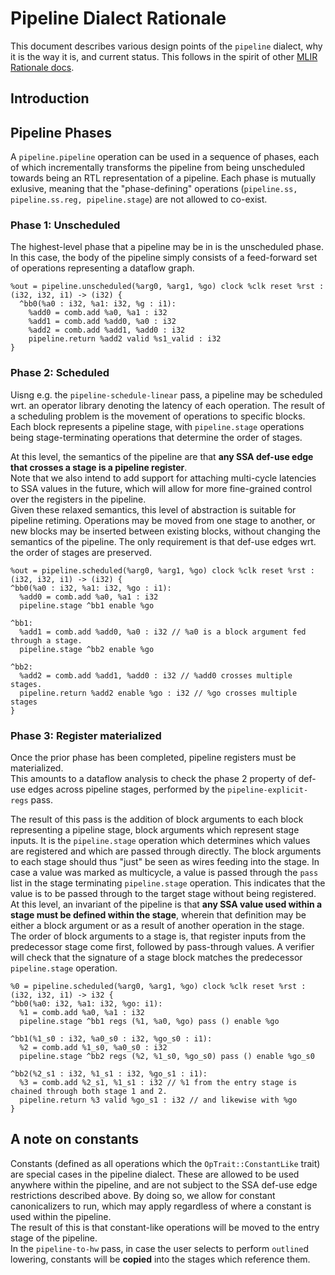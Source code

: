 # Pipeline Dialect Rationale

This document describes various design points of the `pipeline` dialect, why it is
the way it is, and current status. This follows in the spirit of other [MLIR
Rationale docs](https://mlir.llvm.org/docs/Rationale/).

## Introduction

## Pipeline Phases

A `pipeline.pipeline` operation can be used in a sequence of phases, each
of which incrementally transforms the pipeline from being unscheduled towards
being an RTL representation of a pipeline. Each phase is mutually exlusive,
meaning that the "phase-defining" operations
(`pipeline.ss, pipeline.ss.reg, pipeline.stage`) are not allowed to co-exist.

### Phase 1: Unscheduled

The highest-level phase that a pipeline may be in is the unscheduled phase.
In this case, the body of the pipeline simply consists of a feed-forward set of
operations representing a dataflow graph.

```mlir
%out = pipeline.unscheduled(%arg0, %arg1, %go) clock %clk reset %rst : (i32, i32, i1) -> (i32) {
  ^bb0(%a0 : i32, %a1: i32, %g : i1):
    %add0 = comb.add %a0, %a1 : i32
    %add1 = comb.add %add0, %a0 : i32
    %add2 = comb.add %add1, %add0 : i32
    pipeline.return %add2 valid %s1_valid : i32
}
```

### Phase 2: Scheduled

Uisng e.g. the `pipeline-schedule-linear` pass, a pipeline may be scheduled wrt.
an operator library denoting the latency of each operation. The result of a scheduling
problem is the movement of operations to specific blocks.
Each block represents a pipeline stage, with `pipeline.stage` operations being
stage-terminating operations that determine the order of stages.

At this level, the semantics of the pipeline are that **any SSA def-use edge that
crosses a stage is a pipeline register**.  
Note that we also intend to add support for attaching multi-cycle latencies to
SSA values in the future, which will allow for more fine-grained control over
the registers in the pipeline.  
Given these relaxed semantics, this level of abstraction is suitable for pipeline
retiming. Operations may be moved from one stage to another, or new blocks may be
inserted between existing blocks, without changing the semantics of the pipeline.
The only requirement is that def-use edges wrt. the order of stages are preserved.

```mlir
%out = pipeline.scheduled(%arg0, %arg1, %go) clock %clk reset %rst : (i32, i32, i1) -> (i32) {
^bb0(%a0 : i32, %a1: i32, %go : i1):
  %add0 = comb.add %a0, %a1 : i32
  pipeline.stage ^bb1 enable %go

^bb1:
  %add1 = comb.add %add0, %a0 : i32 // %a0 is a block argument fed through a stage.
  pipeline.stage ^bb2 enable %go

^bb2:
  %add2 = comb.add %add1, %add0 : i32 // %add0 crosses multiple stages.
  pipeline.return %add2 enable %go : i32 // %go crosses multiple stages
}
```

### Phase 3: Register materialized

Once the prior phase has been completed, pipeline registers must be materialized.  
This amounts to a dataflow analysis to check the phase 2 property of def-use edges
across pipeline stages, performed by the `pipeline-explicit-regs` pass.  

The result of this pass is the addition of block arguments to each block representing
a pipeline stage, block arguments which represent stage inputs. It is the
`pipeline.stage` operation which determines which values are registered and which
are passed through directly. The block arguments to each stage should thus "just"
be seen as wires feeding into the stage. 
In case a value was marked as multicycle, a value is passed through the `pass` list
in the stage terminating `pipeline.stage` operation. This indicates that the value
is to be passed through to the target stage without being registered.  
At this level, an invariant of the pipeline is that **any SSA value used within
a stage must be defined within the stage**, wherein that definition may be either
a block argument or as a result of another operation in the stage.  
The order of block arguments to a stage is, that register inputs from the
predecessor stage come first, followed by pass-through values. A verifier will
check that the signature of a stage block matches the predecessor `pipeline.stage`
operation.

```mlir
%0 = pipeline.scheduled(%arg0, %arg1, %go) clock %clk reset %rst : (i32, i32, i1) -> i32 {
^bb0(%a0: i32, %a1: i32, %go: i1):
  %1 = comb.add %a0, %a1 : i32
  pipeline.stage ^bb1 regs (%1, %a0, %go) pass () enable %go

^bb1(%1_s0 : i32, %a0_s0 : i32, %go_s0 : i1):
  %2 = comb.add %1_s0, %a0_s0 : i32
  pipeline.stage ^bb2 regs (%2, %1_s0, %go_s0) pass () enable %go_s0

^bb2(%2_s1 : i32, %1_s1 : i32, %go_s1 : i1):
  %3 = comb.add %2_s1, %1_s1 : i32 // %1 from the entry stage is chained through both stage 1 and 2.
  pipeline.return %3 valid %go_s1 : i32 // and likewise with %go
}
```

## A note on constants
Constants (defined as all operations which the `OpTrait::ConstantLike` trait) are
special cases in the pipeline dialect. These are allowed to be used anywhere
within the pipeline, and are not subject to the SSA def-use edge restrictions
described above. By doing so, we allow for constant canonicalizers to run,
which may apply regardless of where a constant is used within the pipeline.  
The result of this is that constant-like operations will be moved to the
entry stage of the pipeline.  
In the `pipeline-to-hw` pass, in case the user selects to perform `outline`d
lowering, constants will be **copied** into the stages which reference them.
